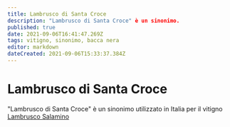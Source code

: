 ```yaml
---
title: Lambrusco di Santa Croce
description: "Lambrusco di Santa Croce" è un sinonimo.
published: true
date: 2021-09-06T16:41:47.269Z
tags: vitigno, sinonimo, bacca nera
editor: markdown
dateCreated: 2021-09-06T15:33:37.384Z
---
```


# Lambrusco di Santa Croce
"Lambrusco di Santa Croce" è un sinonimo utilizzato in Italia per il vitigno [Lambrusco Salamino](/vitigni/Italia/bacca-nera/lambrusco-salamino)